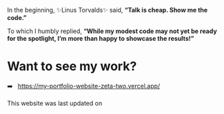 In the beginning, ✨Linus Torvalds✨ said, <b>“Talk is cheap. Show me the code.”</b>

To which I humbly replied, <b>“While my modest code may not yet be ready for the spotlight, I’m more than happy to showcase the results!”</b>

# Want to see my work?
➡️ &nbsp; https://my-portfolio-website-zeta-two.vercel.app/<br>
<br>
This website was last updated on
